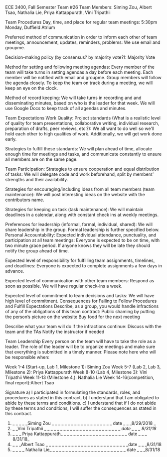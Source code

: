 ECE 3400, Fall Semester Team #26
Team Members: Siming Zou, Albert Tsao, Nathalia Lie, Priya Kattappurath, Vini Tripathii

Team Procedures
Day, time, and place for regular team meetings:
5:30pm Monday, Duffield Atrium

Preferred method of communication in order to inform each other of team meetings, announcement, updates, reminders, problems: 
We use email and groupme. 

Decision-making policy (by consensus? by majority vote?): 
	Majority Vote

Method for setting and following meeting agendas:
	Every member of the team will take turns in setting agendas a day before each meeting. Each member will be notified with email and groupme. Group members will follow the agenda closely. To keep the team on track during a meeting, we will keep an eye on the clock. 

Method of record keeping:
	We will take turns in recording and and disseminating minutes, based on who is the leader for that week. We will use Google Docs to keep track of all agendas and minutes. 

Team Expectations
Work Quality:
Project standards (What is a realistic level of quality for team presentations, collaborative writing, individual research, preparation of drafts, peer reviews, etc.?):
We all want to do well so we'll hold each other to high qualities of work. Additionally, we will get work done early. 

Strategies to fulfill these standards:
We will plan ahead of time, allocate enough time for meetings and tasks, and communicate constantly to ensure all members are on the same page. 

Team Participation:
Strategies to ensure cooperation and equal distribution of tasks:
We will delegate code and work beforehand, split by members’ strengths and their availability. 

Strategies for encouraging/including ideas from all team members (team maintenance):
We will post interesting ideas on the website with the contributors name. 

Strategies for keeping on task (task maintenance):
We will maintain deadlines in a calendar, along with constant check ins at weekly meetings. 

Preferences for leadership (informal, formal, individual, shared):
	We will share leadership in the group. Formal leadership is further specified below.
Personal Accountability:
Expected individual attendance, punctuality, and participation at all team meetings: 
Everyone is expected to be on time, with two minute grace period. If anyone knows they will be late they should notify the group ahead of time.

Expected level of responsibility for fulfilling team assignments, timelines, and deadlines:
Everyone is expected to complete assignments a few days in advance. 

Expected level of communication with other team members: 
Respond as soon as possible. We will have regular check-ins a week. 

Expected level of commitment to team decisions and tasks: 
We will have high level of commitment. 
Consequences for Failing to Follow Procedures and Fulfill Expectations
Describe, as a group, you would handle infractions of any of the obligations of this team contract:
Public shaming by putting the person’s picture on the website
Buy food for the next meeting

Describe what your team will do if the infractions continue:
Discuss with the team and the TAs
Notify the instructor if needed

Team Leadership
Every person on the team will have to take the role as a leader. The role of the leader will be to organize meetings and make sure that everything is submitted in a timely manner. Please note here who will be responsible when:

Week 1-4 (Start-up, Lab 1, Milestone 1): Siming Zou
Week 5-7 (Lab 2, Lab 3, Milestone 2): Priya Kattappurath
Week 8-10 (Lab 4, Milestone 3): Vini Tripathii
Week 11-13 (Milestone 4,): Nathalia Lie
Week 14-16(competition, final report):Albert Tsao
 

Signature
a) I participated in formulating the standards, roles, and procedures as stated in this contract. 
b) I understand that I am obligated to abide by these terms and conditions. 
c) I understand that if I do not abide by these terms and conditions, I will suffer the consequences as stated in this contract.

1) _ _ _ _ _Siming Zou _ _ _ _ _ _ _ _ _ _ _ _ _ _ _ _ _ _ _ date _ _ _8/29/2018 _ 
2) _ _Vini Tripathii _ _ _ _ _ _ _ _ _ _ _ _ _ _ _ _ _ _ _ _ _ _  _ _ _date _ _ _ 8/31/18_ 
3) _ _ _ Priya Kattappurath_ _ _ _ _ _ _ _ _ _ _ _ _ _ _ _ _ _ _ _ _ date _ _ _ 8/31/18_ 
4) _ _ _Albert Tsao _ _ _ _ _ _ _ _ _ _ _ _ _ _ _ _ _ _ _ _ _ _ _ _ _ _date  _ _ _8/31/18 
5) _ _ _ _ Nathalia Lie_ _ _ _ _ _ _ _ _ _ _ _ _ _ _ _ _ _ _ _ _ _ _ _ date _ _ _8/31/18
 
